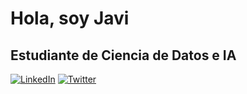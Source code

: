 # Hola, soy Javi

## Estudiante de Ciencia de Datos e IA

[![LinkedIn](https://img.shields.io/badge/LinkedIn-Profile-blue)](https://www.linkedin.com/in/javier-p%C3%A9rez-vargas-8002b9213/)
[![Twitter](https://img.shields.io/badge/Twitter-Profile-blue)](https://twitter.com/javiipzv)

<!--
**javipzv/javipzv** is a ✨ _special_ ✨ repository because its `README.md` (this file) appears on your GitHub profile.

Here are some ideas to get you started:

- 🔭 I’m currently working on ...
- 🌱 I’m currently learning ...
- 👯 I’m looking to collaborate on ...
- 🤔 I’m looking for help with ...
- 💬 Ask me about ...
- 📫 How to reach me: ...
- 😄 Pronouns: ...
- ⚡ Fun fact: ...
-->
